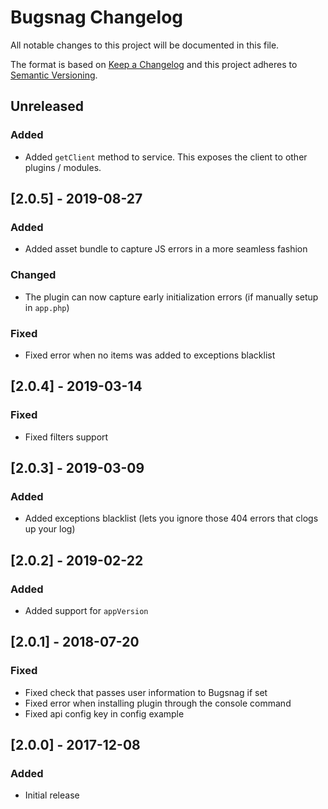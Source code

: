 # Bugsnag Changelog

All notable changes to this project will be documented in this file.

The format is based on [Keep a Changelog](http://keepachangelog.com/) and this project adheres to [Semantic Versioning](http://semver.org/).

## Unreleased

### Added
- Added `getClient` method to service. This exposes the client to other plugins / modules.

## [2.0.5] - 2019-08-27

### Added
- Added asset bundle to capture JS errors in a more seamless fashion

### Changed
- The plugin can now capture early initialization errors (if manually setup in `app.php`)

### Fixed
- Fixed error when no items was added to exceptions blacklist

## [2.0.4] - 2019-03-14

### Fixed
- Fixed filters support

## [2.0.3] - 2019-03-09

### Added
- Added exceptions blacklist (lets you ignore those 404 errors that clogs up your log)

## [2.0.2] - 2019-02-22
### Added
- Added support for `appVersion`

## [2.0.1] - 2018-07-20
### Fixed
- Fixed check that passes user information to Bugsnag if set
- Fixed error when installing plugin through the console command
- Fixed api config key in config example

## [2.0.0] - 2017-12-08
### Added
- Initial release
